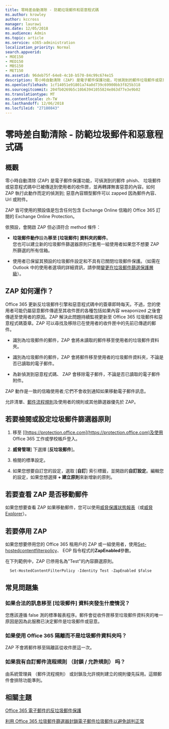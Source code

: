 ```yaml
---
title: 零時差自動清除 - 防範垃圾郵件和惡意程式碼
ms.author: krowley
author: kccross
manager: laurawi
ms.date: 12/05/2018
ms.audience: Admin
ms.topic: article
ms.service: o365-administration
localization_priority: Normal
search.appverid:
- MOE150
- MED150
- MBS150
- MET150
ms.assetid: 96deb75f-64e8-4c10-b570-84c99c674e15
description: 零小時自動清除 (ZAP) 是電子郵件保護功能，可偵測到的郵件垃圾郵件或惡意程式碼中已被傳送到使用者的收件匣，並再轉譯無害惡意的內容。如何 ZAP 執行此動作而定的偵測到惡意內容類型。
ms.openlocfilehash: 1cf14051e91801a74a0d739c69900bb3f825b318
ms.sourcegitcommit: 204fb0269b5c10b63941055824e863d77e3e9b02
ms.translationtype: MT
ms.contentlocale: zh-TW
ms.lasthandoff: 12/06/2018
ms.locfileid: "27180843"
---
```

# <a name="zero-hour-auto-purge---protection-against-spam-and-malware"></a>零時差自動清除 - 防範垃圾郵件和惡意程式碼

## <a name="overview"></a>概觀

零小時自動清除 (ZAP) 是電子郵件保護功能，可偵測到的郵件 phish、 垃圾郵件或惡意程式碼中已被傳送到使用者的收件匣，並再轉譯無害惡意的內容。如何 ZAP 執行此動作而定的偵測到; 惡意內容類型郵件可以 zapped 因為郵件內容、 Url 或附件。
  
ZAP 皆可使用的預設值是包含任何包含 Exchange Online 信箱的 Office 365 訂閱的 Exchange Online Protection。

依預設，會開啟 ZAP 但必須符合 method 條件：
  
- **垃圾郵件動作**設為**移至 [垃圾郵件] 資料夾的郵件**。 <br/>您也可以建立新的垃圾郵件篩選器原則只套用一組使用者如果您不想要 ZAP 所篩選的所有信箱。

- 使用者已保留其預設的垃圾郵件設定和不具有已關閉垃圾郵件保護。（如需在 Outlook 中的使用者選項的詳細資訊，請參閱[變更在垃圾郵件篩選保護層級](https://support.office.com/article/change-the-level-of-protection-in-the-junk-email-filter-e89c12d8-9d61-4320-8c57-d982c8d52f6b)）。 
  
## <a name="how-does-zap-work"></a>ZAP 如何運作？

Office 365 更新反垃圾郵件引擎和惡意程式碼中的簽章即時每天。不過，您的使用者可能仍屬惡意郵件傳遞至其收件匣的各種包括如果內容 weaponized 之後會傳遞至使用者的原因。ZAP 解決此問題持續監視更新至 Office 365 垃圾郵件和惡意程式碼簽章。ZAP 可以尋找及移除已在使用者的收件匣中的先前已傳遞的郵件。 

- 識別為垃圾郵件的郵件，ZAP 會將未讀取的郵件移至使用者的垃圾郵件資料夾。 

- 識別為垃圾郵件的郵件，ZAP 會將郵件移至使用者的垃圾郵件資料夾，不論是否已讀取的電子郵件。

- 為新偵測到惡意程式碼、 ZAP 會移除電子郵件，不論是否已讀取的電子郵件附件。 
  
ZAP 動作是一致的信箱使用者;它們不會收到通知如果移動電子郵件訊息。
  
允許清單、[郵件流程規則](https://go.microsoft.com/fwlink/p/?LinkId=722755)及使用者的規則或其他篩選器優先於 ZAP。
  
## <a name="to-review-or-set-up-a-spam-filter-policy"></a>若要檢閱或設定垃圾郵件篩選器原則
  
1. 移至 [[https://protection.office.com](https://protection.office.com)及使用 Office 365 工作或學校帳戶登入。

2. **威脅管理**] 下選擇 [**反垃圾郵件**]。

3. 檢閱的標準設定。 

4. 如果您想要自訂您的設定，選取 [**自訂**] 索引標籤，並開啟的**自訂設定**。編輯您的設定，如果您想選擇 **+ 建立原則**來新增新的原則。 
    
## <a name="to-see-if-zap-moved-your-message"></a>若要查看 ZAP 是否移動郵件

如果您想要查看 ZAP 如果移動郵件，您可以使用[威脅保護狀態報表](view-email-security-reports.md#threat-protection-status-report-new)（或[威脅 Explorer](use-explorer-in-security-and-compliance.md)）。
    
## <a name="to-disable-zap"></a>若要停用 ZAP
  
如果您想要停用您的 Office 365 租用戶的 ZAP 或一組使用者，使用[Set-hostedcontentfilterpolicy](https://go.microsoft.com/fwlink/p/?LinkId=722758)、 EOP 指令程式的**ZapEnabled**參數。
    
在下列範例中，ZAP 已停用名為"Test"的內容篩選原則。
    
```
  Set-HostedContentFilterPolicy -Identity Test -ZapEnabled $false
```

## <a name="faq"></a>常見問題集

### <a name="what-happens-if-a-legitimate-message-is-moved-to-the-junk-mail-folder"></a>如果合法的訊息移至 [垃圾郵件] 資料夾發生什麼情況？
  
您應該遵循 false 測的標準報表程序。郵件會從收件匣移至垃圾郵件資料夾的唯一原因是因為此服務已決定郵件是垃圾郵件或惡意。
  
### <a name="what-if-i-use-the-office-365-quarantine-instead-of-the-junk-mail-folder"></a>如果使用 Office 365 隔離而不是垃圾郵件資料夾吗？
  
ZAP 不會將郵件移至隔離區從收件匣這一次。
  
### <a name="what-if-i-have-a-custom-mail-flow-rule-block-allow-rule"></a>如果我有自訂郵件流程規則 （封鎖 / 允許規則） 吗？
  
由系統管理員 （郵件流程規則） 或封鎖及允許規則建立的規則優先採用。這類郵件會排除功能準則。
  
## <a name="related-topics"></a>相關主題

[Office 365 電子郵件的反垃圾郵件保護](anti-spam-protection.md)
  
[利用 Office 365 垃圾郵件篩選器封鎖電子郵件垃圾郵件以避免誤判正常](block-email-spam-to-prevent-false-negatives.md)
  

